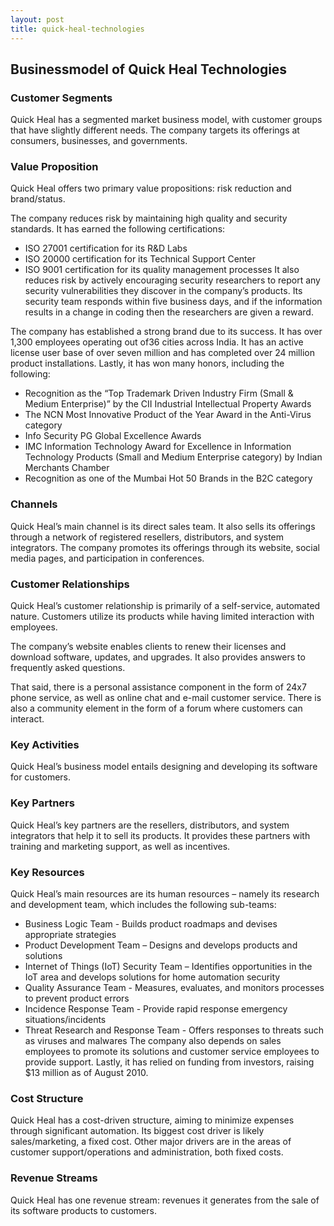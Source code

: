 ```yaml
---
layout: post
title: quick-heal-technologies
---
```


Businessmodel of Quick Heal Technologies
-----------------------------------------

### Customer Segments

Quick Heal has a segmented market business model, with customer groups that have slightly different needs. The company targets its offerings at consumers, businesses, and governments.

### Value Proposition

Quick Heal offers two primary value propositions: risk reduction and brand/status.

The company reduces risk by maintaining high quality and security standards. It has earned the following certifications:

 * ISO 27001 certification for its R&D Labs
* ISO 20000 certification for its Technical Support Center
* ISO 9001 certification for its quality management processes
 It also reduces risk by actively encouraging security researchers to report any security vulnerabilities they discover in the company’s products. Its security team responds within five business days, and if the information results in a change in coding then the researchers are given a reward.

The company has established a strong brand due to its success. It has over 1,300 employees operating out of36 cities across India. It has an active license user base of over seven million and has completed over 24 million product installations. Lastly, it has won many honors, including the following:

 * Recognition as the “Top Trademark Driven Industry Firm (Small & Medium Enterprise)” by the CII Industrial Intellectual Property Awards
* The NCN Most Innovative Product of the Year Award in the Anti-Virus category
* Info Security PG Global Excellence Awards
* IMC Information Technology Award for Excellence in Information Technology Products (Small and Medium Enterprise category) by Indian Merchants Chamber
* Recognition as one of the Mumbai Hot 50 Brands in the B2C category
 ### Channels

Quick Heal’s main channel is its direct sales team. It also sells its offerings through a network of registered resellers, distributors, and system integrators. The company promotes its offerings through its website, social media pages, and participation in conferences.

### Customer Relationships

Quick Heal’s customer relationship is primarily of a self-service, automated nature. Customers utilize its products while having limited interaction with employees.

The company’s website enables clients to renew their licenses and download software, updates, and upgrades. It also provides answers to frequently asked questions.

That said, there is a personal assistance component in the form of 24x7 phone service, as well as online chat and e-mail customer service. There is also a community element in the form of a forum where customers can interact.

### Key Activities

Quick Heal’s business model entails designing and developing its software for customers.

### Key Partners

Quick Heal’s key partners are the resellers, distributors, and system integrators that help it to sell its products. It provides these partners with training and marketing support, as well as incentives.

### Key Resources

Quick Heal’s main resources are its human resources – namely its research and development team, which includes the following sub-teams:

 * Business Logic Team - Builds product roadmaps and devises appropriate strategies
* Product Development Team – Designs and develops products and solutions
* Internet of Things (IoT) Security Team – Identifies opportunities in the IoT area and develops solutions for home automation security
* Quality Assurance Team - Measures, evaluates, and monitors processes to prevent product errors
* Incidence Response Team - Provide rapid response emergency situations/incidents
* Threat Research and Response Team - Offers responses to threats such as viruses and malwares
 The company also depends on sales employees to promote its solutions and customer service employees to provide support. Lastly, it has relied on funding from investors, raising $13 million as of August 2010.

### Cost Structure

Quick Heal has a cost-driven structure, aiming to minimize expenses through significant automation. Its biggest cost driver is likely sales/marketing, a fixed cost. Other major drivers are in the areas of customer support/operations and administration, both fixed costs.

### Revenue Streams

Quick Heal has one revenue stream: revenues it generates from the sale of its software products to customers.
